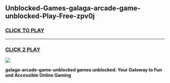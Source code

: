 
## Unblocked-Games-galaga-arcade-game-unblocked-Play-Free-zpv0j
<h3>
<a href="https://premium76.site?title=galaga-arcade-game-unblocked&ref=10A">CLICK TO PLAY</a></h3>
<hr>

<h3>
<a href="https://premium76.site?title=galaga-arcade-game-unblocked&ref=10A">CLICK 2 PLAY</a>
  
</h3>

<a href="https://premium76.site?title=galaga-arcade-game-unblocked&ref=10A"><img src="https://clearcache.store/games.png"></a>


**galaga-arcade-game-unblocked games unblocked: Your Gateway to Fun and Accessible Online Gaming**
